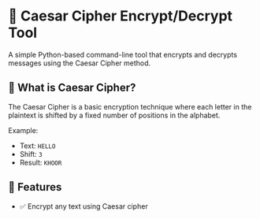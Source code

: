 # 🔐 Caesar Cipher Encrypt/Decrypt Tool

A simple Python-based command-line tool that encrypts and decrypts messages using the Caesar Cipher method.

## 🧠 What is Caesar Cipher?

The Caesar Cipher is a basic encryption technique where each letter in the plaintext is shifted by a fixed number of positions in the alphabet.

Example:  
- Text: `HELLO`  
- Shift: `3`  
- Result: `KHOOR`

## 🚀 Features

- ✅ Encrypt any text using Caesar cipher
